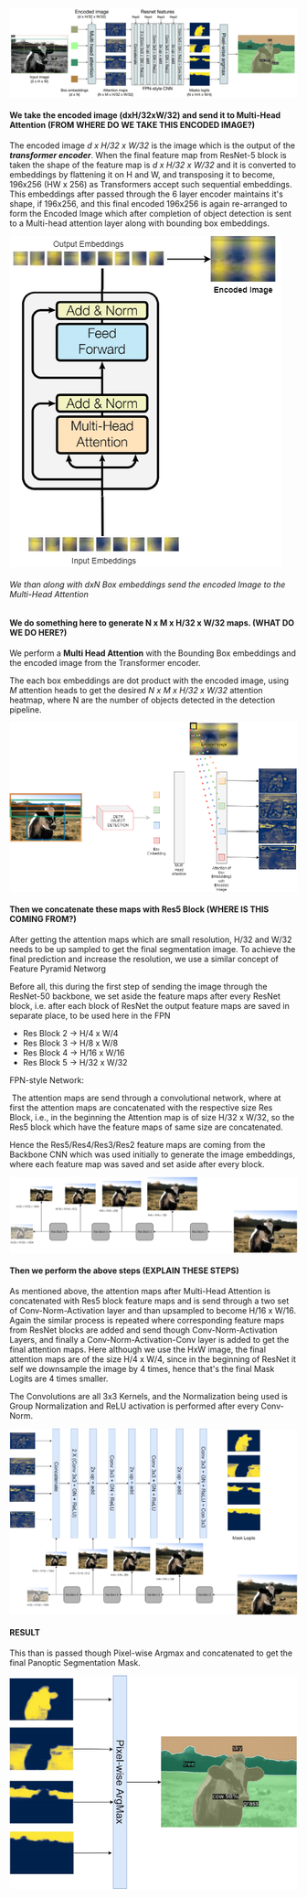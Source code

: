 ![Panoptic_Flow](./asset/images/0_DETR_Panoptic.png)

#### We take the encoded image (dxH/32xW/32) and send it to Multi-Head Attention (**FROM WHERE DO WE TAKE THIS ENCODED IMAGE?**)

The encoded image *d x H/32 x W/32* is the image which is the output of the ***transformer encoder***. When the final feature map from ResNet-5 block is taken the shape of the feature map is *d x H/32 x W/32* and it is converted to embeddings by flattening it on H and W, and transposing it to become, 196x256 (HW x 256) as Transformers accept such sequential embeddings. This embeddings after passed through the 6 layer encoder maintains it's shape, if 196x256, and this final encoded 196x256 is again re-arranged to form the Encoded Image which after completion of object detection is sent to a Multi-head attention layer along with bounding box embeddings.  

![Encoder](./asset/images/7_Encoded_Image.png)

###### We than along with dxN Box embeddings send the encoded Image to the Multi-Head Attention

#### We do something here to generate N x M x H/32 x W/32 maps. (**WHAT DO WE DO HERE?**)

We perform a **Multi Head Attention** with the Bounding Box embeddings and the encoded image from the Transformer encoder. 

The each box embeddings are dot product with the encoded image, using *M* attention heads to get the desired *N x M x H/32 x W/32* attention heatmap, where N are the number of objects detected in the detection pipeline. 

![Box_Image_Attention](./asset/images/8_Box_Image_attn.png)

 #### Then we concatenate these maps with Res5 Block (**WHERE IS THIS COMING FROM?**)

After getting the attention maps which are small resolution, H/32 and W/32 needs to be up sampled to get the final segmentation image. To achieve the final prediction and increase the resolution, we use a similar concept of Feature Pyramid Networg

Before all, this during the first step of sending the image through the ResNet-50 backbone, we set aside the feature maps after every ResNet block, i.e. after each block of ResNet the output feature maps are saved in separate place, to be used here in the FPN

* Res Block 2 -> H/4 x W/4
* Res Block 3 -> H/8 x W/8
* Res Block 4 -> H/16 x W/16
* Res Block 5 -> H/32 x W/32

FPN-style Network:

​	The attention maps are send through a convolutional network, where at first the attention maps are concatenated with the respective size Res Block, i.e., in the beginning the Attention map is of size H/32 x W/32, so the Res5 block which have the feature maps of same size are concatenated. 

Hence the Res5/Res4/Res3/Res2 feature maps are coming from the Backbone CNN which was used initially to generate the image embeddings, where each feature map was saved and set aside after every block.

![ResNet_FeatureMaps](./asset/images/12_Res_Middle.png)

#### Then we perform the above steps (**EXPLAIN THESE STEPS**)

As mentioned above, the attention maps after Multi-Head Attention is concatenated with Res5 block feature maps and is send through a two set of Conv-Norm-Activation layer and than upsampled to become H/16 x W/16. Again the similar process is repeated where corresponding feature maps from ResNet blocks are added and send though Conv-Norm-Activation Layers, and finally a Conv-Norm-Activation-Conv layer is added to get the final attention maps. Here although we use the HxW image, the final attention maps are of the size H/4 x W/4, since in the beginning of ResNet it self we downsample the image by 4 times, hence that's the final Mask Logits are 4 times smaller.

The Convolutions are all 3x3 Kernels, and the Normalization being used is Group Normalization and ReLU activation is performed after every Conv-Norm.

![Maps_2_Masks](./asset/images/11_Res_Up.png)

#### RESULT

This than is passed though Pixel-wise Argmax and concatenated to get the final Panoptic Segmentation Mask.

![Panoptic_Result](./asset/images/10_Panoptic.png)
